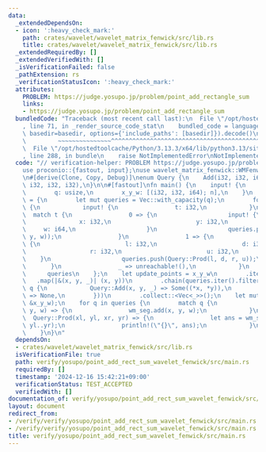 ```yaml
---
data:
  _extendedDependsOn:
  - icon: ':heavy_check_mark:'
    path: crates/wavelet/wavelet_matrix_fenwick/src/lib.rs
    title: crates/wavelet/wavelet_matrix_fenwick/src/lib.rs
  _extendedRequiredBy: []
  _extendedVerifiedWith: []
  _isVerificationFailed: false
  _pathExtension: rs
  _verificationStatusIcon: ':heavy_check_mark:'
  attributes:
    PROBLEM: https://judge.yosupo.jp/problem/point_add_rectangle_sum
    links:
    - https://judge.yosupo.jp/problem/point_add_rectangle_sum
  bundledCode: "Traceback (most recent call last):\n  File \"/opt/hostedtoolcache/Python/3.13.3/x64/lib/python3.13/site-packages/onlinejudge_verify/documentation/build.py\"\
    , line 71, in _render_source_code_stat\n    bundled_code = language.bundle(stat.path,\
    \ basedir=basedir, options={'include_paths': [basedir]}).decode()\n          \
    \         ~~~~~~~~~~~~~~~^^^^^^^^^^^^^^^^^^^^^^^^^^^^^^^^^^^^^^^^^^^^^^^^^^^^^^^^^^^^^^^^^^\n\
    \  File \"/opt/hostedtoolcache/Python/3.13.3/x64/lib/python3.13/site-packages/onlinejudge_verify/languages/rust.py\"\
    , line 288, in bundle\n    raise NotImplementedError\nNotImplementedError\n"
  code: "// verification-helper: PROBLEM https://judge.yosupo.jp/problem/point_add_rectangle_sum\n\
    use proconio::{fastout, input};\nuse wavelet_matrix_fenwick::WMFenwickWrapper;\n\
    \n#[derive(Clone, Copy, Debug)]\nenum Query {\n    Add(i32, i32, i64),\n    Prod(i32,\
    \ i32, i32, i32),\n}\n\n#[fastout]\nfn main() {\n    input! {\n        n: usize,\n\
    \        q: usize,\n        x_y_w: [(i32, i32, i64); n],\n    }\n    let queries\
    \ = {\n        let mut queries = Vec::with_capacity(q);\n        for _ in 0..q\
    \ {\n            input! {\n                t: i32,\n            }\n          \
    \  match t {\n                0 => {\n                    input! {\n         \
    \               x: i32,\n                        y: i32,\n                   \
    \     w: i64,\n                    }\n                    queries.push(Query::Add(x,\
    \ y, w));\n                }\n                1 => {\n                    input!\
    \ {\n                        l: i32,\n                        d: i32,\n      \
    \                  r: i32,\n                        u: i32,\n                \
    \    }\n                    queries.push(Query::Prod(l, d, r, u));\n         \
    \       }\n                _ => unreachable!(),\n            }\n        }\n  \
    \      queries\n    };\n    let update_points = x_y_w\n        .iter()\n     \
    \   .map(|&(x, y, _)| (x, y))\n        .chain(queries.iter().filter_map(|q| match\
    \ q {\n            Query::Add(x, y, _) => Some((*x, *y)),\n            Query::Prod(..)\
    \ => None,\n        }))\n        .collect::<Vec<_>>();\n    let mut wm_seg = WMFenwickWrapper::from_weight(update_points,\
    \ &x_y_w);\n    for q in queries {\n        match q {\n            Query::Add(x,\
    \ y, w) => {\n                wm_seg.add(x, y, w);\n            }\n          \
    \  Query::Prod(xl, yl, xr, yr) => {\n                let ans = wm_seg.rect_sum(xl..xr,\
    \ yl..yr);\n                println!(\"{}\", ans);\n            }\n        }\n\
    \    }\n}\n"
  dependsOn:
  - crates/wavelet/wavelet_matrix_fenwick/src/lib.rs
  isVerificationFile: true
  path: verify/yosupo/point_add_rect_sum_wavelet_fenwick/src/main.rs
  requiredBy: []
  timestamp: '2024-12-16 15:42:21+09:00'
  verificationStatus: TEST_ACCEPTED
  verifiedWith: []
documentation_of: verify/yosupo/point_add_rect_sum_wavelet_fenwick/src/main.rs
layout: document
redirect_from:
- /verify/verify/yosupo/point_add_rect_sum_wavelet_fenwick/src/main.rs
- /verify/verify/yosupo/point_add_rect_sum_wavelet_fenwick/src/main.rs.html
title: verify/yosupo/point_add_rect_sum_wavelet_fenwick/src/main.rs
---
```

